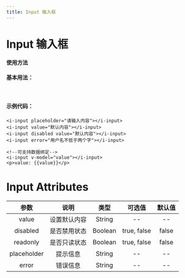 ```yaml
---
title: Input 输入框
---
```

# Input 输入框

**使用方法**

#### 基本用法：

<ClientOnly>
<input-demos></input-demos>
</ClientOnly>

<br>

#### 示例代码：

```vue
<i-input placeholder="请输入内容"></i-input>
<i-input value="默认内容"></i-input>
<i-input disabled value="默认内容"></i-input>
<i-input error="用户名不低于两个字"></i-input>

<!--可支持数据绑定-->
<i-input v-model="value"></i-input>
<p>value: {{value}}</p>
```

# Input Attributes
|参数| 说明 |  类型  | 可选值 | 默认值 |
| :-------------: |:-------------:| :-----:|:-----:|:-----:|
|value| 设置默认内容 | String |--|-- 
|disabled| 是否禁用状态 | Boolean |true, false|false
|readonly| 是否只读状态 | Boolean |true, false|false
|placeholder| 提示信息 | String |--|-- 
|error| 错误信息 | String |--|-- 